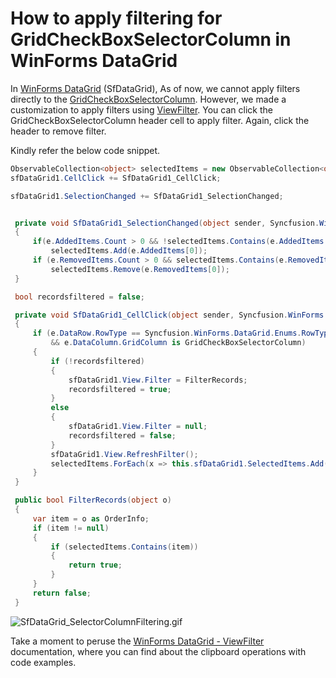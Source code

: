 # How to apply filtering for GridCheckBoxSelectorColumn in WinForms DataGrid

In [WinForms DataGrid](https://help.syncfusion.com/cr/windowsforms/Syncfusion.WinForms.DataGrid.SfDataGrid.html) (SfDataGrid), As of now, we cannot apply filters directly to the [GridCheckBoxSelectorColumn](https://help.syncfusion.com/cr/windowsforms/Syncfusion.WinForms.DataGrid.GridCheckBoxSelectorColumn.html). However, we made a customization to apply filters using [ViewFilter](https://help.syncfusion.com/cr/windowsforms/Syncfusion.Data.CollectionViewAdv.html#Syncfusion_Data_CollectionViewAdv_Filter). You can click the GridCheckBoxSelectorColumn header cell to apply filter. Again, click the header to remove filter.



Kindly refer the below code snippet.
 
 ```C#
 ObservableCollection<object> selectedItems = new ObservableCollection<object>();
sfDataGrid1.CellClick += SfDataGrid1_CellClick;

sfDataGrid1.SelectionChanged += SfDataGrid1_SelectionChanged;


  private void SfDataGrid1_SelectionChanged(object sender, Syncfusion.WinForms.DataGrid.Events.SelectionChangedEventArgs e)
  {
      if(e.AddedItems.Count > 0 && !selectedItems.Contains(e.AddedItems[0]))
          selectedItems.Add(e.AddedItems[0]);
      if (e.RemovedItems.Count > 0 && selectedItems.Contains(e.RemovedItems[0]))
          selectedItems.Remove(e.RemovedItems[0]);
  }

  bool recordsfiltered = false;

  private void SfDataGrid1_CellClick(object sender, Syncfusion.WinForms.DataGrid.Events.CellClickEventArgs e)
  {
      if (e.DataRow.RowType == Syncfusion.WinForms.DataGrid.Enums.RowType.HeaderRow
          && e.DataColumn.GridColumn is GridCheckBoxSelectorColumn)
      {
          if (!recordsfiltered)
          {
              sfDataGrid1.View.Filter = FilterRecords;
              recordsfiltered = true;
          }
          else
          {
              sfDataGrid1.View.Filter = null;
              recordsfiltered = false;
          }
          sfDataGrid1.View.RefreshFilter();
          selectedItems.ForEach(x => this.sfDataGrid1.SelectedItems.Add(x));
      }
  }

  public bool FilterRecords(object o)
  {
      var item = o as OrderInfo;
      if (item != null)
      {
          if (selectedItems.Contains(item))
          {
              return true;
          }
      }
      return false;
  }
 ```

 
 ![SfDataGrid_SelectorColumnFiltering.gif](https://support.syncfusion.com/kb/agent/attachment/article/14532/inline?token=eyJhbGciOiJodHRwOi8vd3d3LnczLm9yZy8yMDAxLzA0L3htbGRzaWctbW9yZSNobWFjLXNoYTI1NiIsInR5cCI6IkpXVCJ9.eyJpZCI6IjE4NTI5Iiwib3JnaWQiOiIzIiwiaXNzIjoic3VwcG9ydC5zeW5jZnVzaW9uLmNvbSJ9.aSUxi_eGVmHgtZ5IpW5hC7j2oaSa8oOYknitNTm8B38)

Take a moment to peruse the [WinForms DataGrid - ViewFilter](https://help.syncfusion.com/windowsforms/datagrid/filtering#view-filtering) documentation, where you can find about the clipboard operations with code examples.
